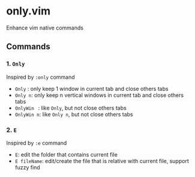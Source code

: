 # only.vim

Enhance vim native commands

## Commands

### 1. `Only`

Inspired by `:only` command

-   `Only` : only keep 1 window in current tab and close others tabs
-   `Only n`: only keep n vertical windows in current tab and close others tabs
-   `OnlyWin ` : like `Only`, but not close others tabs
-   `OnlyWin n`: like `Only n`, but not close others tabs

### 2. `E`

Inspired by `:e` command

-   `E`: edit the folder that contains current file
-   `E fileName`: edit/create the file that is relative with current file, support fuzzy find
